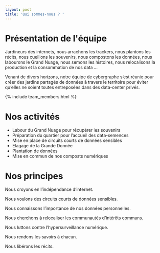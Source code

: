```yaml
---
layout: post
title: 'Qui sommes-nous ? '
---
```

# Présentation de l'équipe

Jardineurs des internets, nous arrachons les trackers, nous plantons les récits, nous cueillons les souvenirs, nous compostons les données, nous labourons le Grand Nuage, nous semons les histoires, nous relocalisons la production et la consommation de nos data …


Venant de divers horizons, notre équipe de cybergraphe s’est réunie pour créer des jardins partagés de données à travers le territoire pour éviter qu’elles ne soient toutes entreposées dans des data-center privés.

{% include team_members.html %}

# Nos activités

-   Labour du Grand Nuage pour récupérer les souvenirs
-   Préparation du quartier pour l’accueil des data-semences
-   Mise en place de circuits courts de données sensibles
-   Elagage de la Grande Donnée
-   Plantation de données
-   Mise en commun de nos composts numériques

# Nos principes

Nous croyons en l’indépendance d’internet.

Nous voulons des circuits courts de données sensibles.

Nous connaissons l’importance de nos données personnelles.

Nous cherchons à relocaliser les communautés d’intérêts communs.

Nous luttons contre l’hypersurveillance numérique.

Nous rendons les savoirs à chacun.

Nous libérons les récits.
